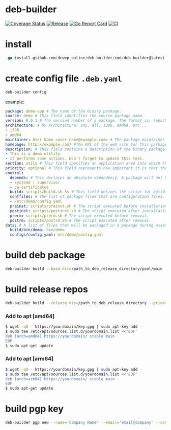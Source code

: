 
# deb-builder

[![Coverage Status](https://coveralls.io/repos/github/dewep-online/deb-builder/badge.svg?branch=master)](https://coveralls.io/github/dewep-online/deb-builder?branch=master)
[![Release](https://img.shields.io/github/release/dewep-online/deb-builder.svg?style=flat-square)](https://github.com/dewep-online/deb-builder/releases/latest)
[![Go Report Card](https://goreportcard.com/badge/github.com/dewep-online/deb-builder)](https://goreportcard.com/report/github.com/dewep-online/deb-builder)
[![CI](https://github.com/dewep-online/deb-builder/actions/workflows/ci.yml/badge.svg)](https://github.com/dewep-online/deb-builder/actions/workflows/ci.yml)

# install

```go
 go install github.com/dewep-online/deb-builder/cmd/deb-builder@latest
```

# create config file `.deb.yaml`

```bash
deb-builder config
```

example:

```yaml
package: demo-app # The name of the binary package.
source: demo # This field identifies the source package name.
version: 0.0.1 # The version number of a package. The format is: [epoch:]upstream_version[-revision].
architecture: # OS Architecture: any, all, i386, amd64, etc...
- i386
- amd64
maintainer: User Name <user.name@example.com> # The package maintainer’s name and email address. The name must come first, then the email address inside angle brackets <> (in RFC822 format).
homepage: http://example.com/ #The URL of the web site for this package, preferably (when applicable) the site from which the original source can be obtained and any additional upstream documentation or information may be found. 
description: # This field contains a description of the binary package, consisting of two parts, the synopsis or the short description, and the long description.
- This is a demo utility
- It performs some actions. Don't forget to update this text.
section: utils # This field specifies an application area into which the package has been classified: admin, cli-mono, comm, database, debug, devel, doc, editors, education, electronics, embedded, fonts, games, gnome, gnu-r, gnustep, graphics, hamradio, haskell, httpd, interpreters, introspection, java, javascript, kde, kernel, libdevel, libs, lisp, localization, mail, math, metapackages, misc, net, news, ocaml, oldlibs, otherosfs, perl, php, python, ruby, rust, science, shells, sound, tasks, tex, text, utils, vcs, video, web, x11, xfce, zope.
priority: optional # This field represents how important it is that the user have the package installed: required, important, standard, optional, extra.
control:
  depends: # This declares an absolute dependency. A package will not be configured unless all of the packages listed in its Depends field have been correctly configured (unless there is a circular dependency as described above).
  - systemd | supervisor
  - ca-certificates
  build: scripts/build.sh %s # This field defines the script for building the application from the source code. During the build, the name of the architecture is passed to the script. Example: sh scripts/build.sh amd64
  conffiles: # The list of package files that are configuration files, when updating, files from this list are not overwritten with new ones, unless this is specified separately;
  - /etc/demo/config.yaml
  preinst: scripts/preinst.sh # The script executed before installation.
  postinst: scripts/postinst.sh # The script executed after installation.
  prerm: scripts/prerm.sh # The script executed before removal.
  postrm: scripts/postrm.sh # The script executed after removal.
data: # A list of files that will be packaged in a package during assembly, where the source file is preceded by a colon, and after it is the name and location of the file in the package.
  build/bin/demo: bin/demo
  configs/config.yaml: etc/demo/config.yaml
```

# build deb package

```bash
deb-builder build --base-dir=/path_to_deb_release_directory/pool/main --tmp-dir=/path/to/build/directory
```

# build release repos

```bash
deb-builder build --release-dir=/path_to_deb_release_directory --private-key=/path_to_pgp_key/private.pgp --origin='Company Name' --label='Company Info'
```

### Add to apt [amd64]

```bash
$ wget -qO - https://yourdomain/key.gpg | sudo apt-key add -
$ sudo tee /etc/apt/sources.list.d/yourdomain.list <<'EOF'
deb [arch=amd64] https://yourdomain/ stable main
EOF
$ sudo apt-get update
```

### Add to apt [arm64]

```bash
$ wget -qO - https://yourdomain/key.gpg | sudo apt-key add -
$ sudo tee /etc/apt/sources.list.d/yourdomain.list <<'EOF'
deb [arch=arm64] https://yourdomain/ stable main
EOF
$ sudo apt-get update
```

# build pgp key

```bash
deb-builder pgp new --name='Company Name' --email='email@company' --comment='Comment about key' --path=/path_to_pgp_key
```